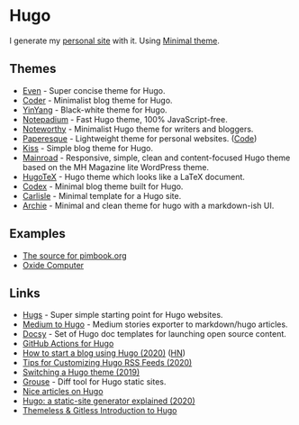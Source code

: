# Hugo

I generate my [personal site](https://nikitavoloboev.xyz) with it. Using [Minimal theme](https://github.com/calintat/minimal).

## Themes

* [Even](https://github.com/olOwOlo/hugo-theme-even) - Super concise theme for Hugo.
* [Coder](https://github.com/luizdepra/hugo-coder/) - Minimalist blog theme for Hugo.
* [YinYang](https://github.com/joway/hugo-theme-yinyang/) - Black-white theme for Hugo.
* [Notepadium](https://github.com/cntrump/hugo-notepadium) - Fast Hugo theme, 100% JavaScript-free.
* [Noteworthy](https://github.com/kimcc/hugo-theme-noteworthy) - Minimalist Hugo theme for writers and bloggers.
* [Paperesque](https://themes.gohugo.io/paperesque/) - Lightweight theme for personal websites. \([Code](https://github.com/capnfabs/paperesque)\)
* [Kiss](https://github.com/ribice/kiss) - Simple blog theme for Hugo.
* [Mainroad](https://github.com/Vimux/Mainroad) - Responsive, simple, clean and content-focused Hugo theme based on the MH Magazine lite WordPress theme.
* [HugoTeX](https://github.com/7ma7X/HugoTeX) - Hugo theme which looks like a LaTeX document.
* [Codex](https://github.com/jakewies/hugo-theme-codex) - Minimal blog theme built for Hugo.
* [Carlisle](https://github.com/thesephist/carlisle) - Minimal template for a Hugo site.
* [Archie](https://github.com/athul/archie) - Minimal and clean theme for hugo with a markdown-ish UI.

## Examples

* [The source for pimbook.org](https://github.com/pim-book/pim-book.github.io)
* [Oxide Computer](https://github.com/oxidecomputer/design.oxide.computer)

## Links

* [Hugs](https://github.com/bjango/Hugs) - Super simple starting point for Hugo websites.
* [Medium to Hugo](https://github.com/bgadrian/medium-to-hugo) - Medium stories exporter to markdown/hugo articles.
* [Docsy](https://github.com/google/docsy) - Set of Hugo doc templates for launching open source content.
* [GitHub Actions for Hugo](https://github.com/peaceiris/actions-hugo)
* [How to start a blog using Hugo \(2020\)](https://flaviocopes.com/start-blog-with-hugo/) \([HN](https://news.ycombinator.com/item?id=21978306)\)
* [Tips for Customizing Hugo RSS Feeds \(2020\)](https://benjamincongdon.me/blog/2020/01/14/Tips-for-Customizing-Hugo-RSS-Feeds/)
* [Switching a Hugo theme \(2019\)](https://misha.brukman.net/blog/2019/05/switching-hugo-theme/)
* [Grouse](https://github.com/capnfabs/grouse) - Diff tool for Hugo static sites.
* [Nice articles on Hugo](https://www.ronaldsvilcins.com/tags/hugo/)
* [Hugo: a static-site generator explained \(2020\)](https://lwn.net/SubscriberLink/825507/77df07d41cec68c4/)
* [Themeless & Gitless Introduction to Hugo](https://www.ii.com/themeless-gitless-intro-hugo/)

